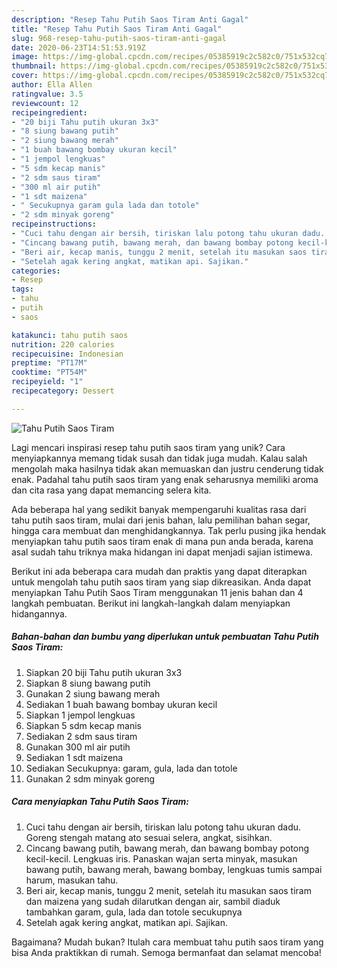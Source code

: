 ```yaml
---
description: "Resep Tahu Putih Saos Tiram Anti Gagal"
title: "Resep Tahu Putih Saos Tiram Anti Gagal"
slug: 968-resep-tahu-putih-saos-tiram-anti-gagal
date: 2020-06-23T14:51:53.919Z
image: https://img-global.cpcdn.com/recipes/05385919c2c582c0/751x532cq70/tahu-putih-saos-tiram-foto-resep-utama.jpg
thumbnail: https://img-global.cpcdn.com/recipes/05385919c2c582c0/751x532cq70/tahu-putih-saos-tiram-foto-resep-utama.jpg
cover: https://img-global.cpcdn.com/recipes/05385919c2c582c0/751x532cq70/tahu-putih-saos-tiram-foto-resep-utama.jpg
author: Ella Allen
ratingvalue: 3.5
reviewcount: 12
recipeingredient:
- "20 biji Tahu putih ukuran 3x3"
- "8 siung bawang putih"
- "2 siung bawang merah"
- "1 buah bawang bombay ukuran kecil"
- "1 jempol lengkuas"
- "5 sdm kecap manis"
- "2 sdm saus tiram"
- "300 ml air putih"
- "1 sdt maizena"
- " Secukupnya garam gula lada dan totole"
- "2 sdm minyak goreng"
recipeinstructions:
- "Cuci tahu dengan air bersih, tiriskan lalu potong tahu ukuran dadu. Goreng stengah matang ato sesuai selera, angkat, sisihkan."
- "Cincang bawang putih, bawang merah, dan bawang bombay potong kecil-kecil. Lengkuas iris. Panaskan wajan serta minyak, masukan bawang putih, bawang merah, bawang bombay, lengkuas tumis sampai harum, masukan tahu."
- "Beri air, kecap manis, tunggu 2 menit, setelah itu masukan saos tiram dan maizena yang sudah dilarutkan dengan air, sambil diaduk tambahkan garam, gula, lada dan totole secukupnya"
- "Setelah agak kering angkat, matikan api. Sajikan."
categories:
- Resep
tags:
- tahu
- putih
- saos

katakunci: tahu putih saos 
nutrition: 220 calories
recipecuisine: Indonesian
preptime: "PT17M"
cooktime: "PT54M"
recipeyield: "1"
recipecategory: Dessert

---
```



![Tahu Putih Saos Tiram](https://img-global.cpcdn.com/recipes/05385919c2c582c0/751x532cq70/tahu-putih-saos-tiram-foto-resep-utama.jpg)

Lagi mencari inspirasi resep tahu putih saos tiram yang unik? Cara menyiapkannya memang tidak susah dan tidak juga mudah. Kalau salah mengolah maka hasilnya tidak akan memuaskan dan justru cenderung tidak enak. Padahal tahu putih saos tiram yang enak seharusnya memiliki aroma dan cita rasa yang dapat memancing selera kita.

Ada beberapa hal yang sedikit banyak mempengaruhi kualitas rasa dari tahu putih saos tiram, mulai dari jenis bahan, lalu pemilihan bahan segar, hingga cara membuat dan menghidangkannya. Tak perlu pusing jika hendak menyiapkan tahu putih saos tiram enak di mana pun anda berada, karena asal sudah tahu triknya maka hidangan ini dapat menjadi sajian istimewa.




Berikut ini ada beberapa cara mudah dan praktis yang dapat diterapkan untuk mengolah tahu putih saos tiram yang siap dikreasikan. Anda dapat menyiapkan Tahu Putih Saos Tiram menggunakan 11 jenis bahan dan 4 langkah pembuatan. Berikut ini langkah-langkah dalam menyiapkan hidangannya.

<!--inarticleads1-->

##### Bahan-bahan dan bumbu yang diperlukan untuk pembuatan Tahu Putih Saos Tiram:

1. Siapkan 20 biji Tahu putih ukuran 3x3
1. Siapkan 8 siung bawang putih
1. Gunakan 2 siung bawang merah
1. Sediakan 1 buah bawang bombay ukuran kecil
1. Siapkan 1 jempol lengkuas
1. Siapkan 5 sdm kecap manis
1. Sediakan 2 sdm saus tiram
1. Gunakan 300 ml air putih
1. Sediakan 1 sdt maizena
1. Sediakan  Secukupnya: garam, gula, lada dan totole
1. Gunakan 2 sdm minyak goreng




<!--inarticleads2-->

##### Cara menyiapkan Tahu Putih Saos Tiram:

1. Cuci tahu dengan air bersih, tiriskan lalu potong tahu ukuran dadu. Goreng stengah matang ato sesuai selera, angkat, sisihkan.
1. Cincang bawang putih, bawang merah, dan bawang bombay potong kecil-kecil. Lengkuas iris. Panaskan wajan serta minyak, masukan bawang putih, bawang merah, bawang bombay, lengkuas tumis sampai harum, masukan tahu.
1. Beri air, kecap manis, tunggu 2 menit, setelah itu masukan saos tiram dan maizena yang sudah dilarutkan dengan air, sambil diaduk tambahkan garam, gula, lada dan totole secukupnya
1. Setelah agak kering angkat, matikan api. Sajikan.




Bagaimana? Mudah bukan? Itulah cara membuat tahu putih saos tiram yang bisa Anda praktikkan di rumah. Semoga bermanfaat dan selamat mencoba!
